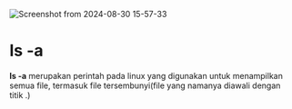 ![Screenshot from 2024-08-30 15-57-33](https://github.com/user-attachments/assets/72415e3e-f9e3-49a9-846e-24f58e52658e)

<p></p>
<H1>ls -a</H1>
<b>ls -a</b> merupakan perintah pada linux yang digunakan untuk menampilkan semua file, termasuk file tersembunyi(file yang namanya diawali dengan titik .)
